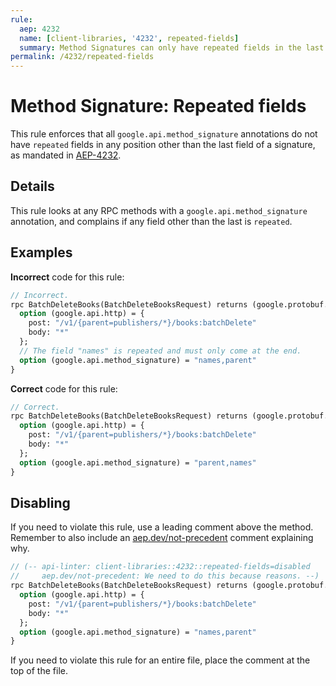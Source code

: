 ```yaml
---
rule:
  aep: 4232
  name: [client-libraries, '4232', repeated-fields]
  summary: Method Signatures can only have repeated fields in the last element.
permalink: /4232/repeated-fields
---
```


# Method Signature: Repeated fields

This rule enforces that all `google.api.method_signature` annotations do not
have `repeated` fields in any position other than the last field of a signature,
as mandated in [AEP-4232][].

## Details

This rule looks at any RPC methods with a `google.api.method_signature`
annotation, and complains if any field other than the last is `repeated`.

## Examples

**Incorrect** code for this rule:

```proto
// Incorrect.
rpc BatchDeleteBooks(BatchDeleteBooksRequest) returns (google.protobuf.Empty) {
  option (google.api.http) = {
    post: "/v1/{parent=publishers/*}/books:batchDelete"
    body: "*"
  };
  // The field "names" is repeated and must only come at the end.
  option (google.api.method_signature) = "names,parent"
}
```

**Correct** code for this rule:

```proto
// Correct.
rpc BatchDeleteBooks(BatchDeleteBooksRequest) returns (google.protobuf.Empty) {
  option (google.api.http) = {
    post: "/v1/{parent=publishers/*}/books:batchDelete"
    body: "*"
  };
  option (google.api.method_signature) = "parent,names"
}
```

## Disabling

If you need to violate this rule, use a leading comment above the method.
Remember to also include an [aep.dev/not-precedent][] comment explaining why.

```proto
// (-- api-linter: client-libraries::4232::repeated-fields=disabled
//     aep.dev/not-precedent: We need to do this because reasons. --)
rpc BatchDeleteBooks(BatchDeleteBooksRequest) returns (google.protobuf.Empty) {
  option (google.api.http) = {
    post: "/v1/{parent=publishers/*}/books:batchDelete"
    body: "*"
  };
  option (google.api.method_signature) = "names,parent"
}
```

If you need to violate this rule for an entire file, place the comment at the
top of the file.

[aep-4232]: https://aep.dev/4232
[aep.dev/not-precedent]: https://aep.dev/not-precedent
